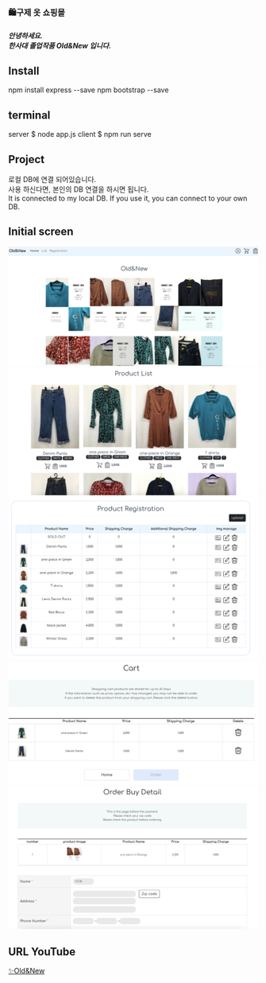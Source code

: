 <p align="center">
  <h3>🛍구제 옷 쇼핑몰</h3>
</p>

<p align="center">
<h5>안녕하세요.<br>한사대 졸업작품 Old&New 입니다.</h5>
</p>

## Install
npm install express --save
npm bootstrap --save

## terminal
server $ node app.js
client $ npm run serve

## Project
로컬 DB에 연결 되어있습니다. <br>
사용 하신다면, 본인의 DB 연결을 하시면 됩니다. <br>
It is connected to my local DB. If you use it, you can connect to your own DB.


## Initial screen
![Old&New](/main.png)
![Old&New](/productList.png)
![Old&New](/productSelect.png)
![Old&New](/cart.png)
![Old&New](/buy.png)

## URL YouTube
[✨Old&New](https://youtu.be/3bl253xIUFE)
